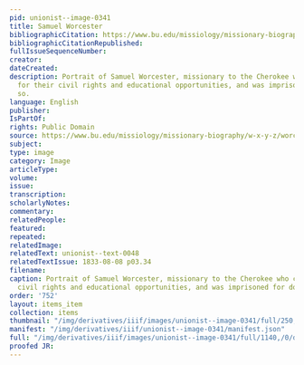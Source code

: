```yaml
---
pid: unionist--image-0341
title: Samuel Worcester
bibliographicCitation: https://www.bu.edu/missiology/missionary-biography/w-x-y-z/worcester-samuel-austin-1798-1859/#:~:text=Missionary%20to%20the%20Cherokee%20Indians,mission%20station%20in%20eastern%20Tennessee.
bibliographicCitationRepublished: 
fullIssueSequenceNumber: 
creator: 
dateCreated: 
description: Portrait of Samuel Worcester, missionary to the Cherokee who stood up
  for their civil rights and educational opportunities, and was imprisoned for doing
  so.
language: English
publisher: 
IsPartOf: 
rights: Public Domain
source: https://www.bu.edu/missiology/missionary-biography/w-x-y-z/worcester-samuel-austin-1798-1859/#:~:text=Missionary%20to%20the%20Cherokee%20Indians,mission%20station%20in%20eastern%20Tennessee.
subject: 
type: image
category: Image
articleType: 
volume: 
issue: 
transcription: 
scholarlyNotes: 
commentary: 
relatedPeople: 
featured: 
repeated: 
relatedImage: 
relatedText: unionist--text-0048
relatedTextIssue: 1833-08-08 p03.34
filename: 
caption: Portrait of Samuel Worcester, missionary to the Cherokee who chapioned their
  civil rights and educational opportunities, and was imprisoned for doing so.
order: '752'
layout: items_item
collection: items
thumbnail: "/img/derivatives/iiif/images/unionist--image-0341/full/250,/0/default.jpg"
manifest: "/img/derivatives/iiif/unionist--image-0341/manifest.json"
full: "/img/derivatives/iiif/images/unionist--image-0341/full/1140,/0/default.jpg"
proofed JR: 
---
```

